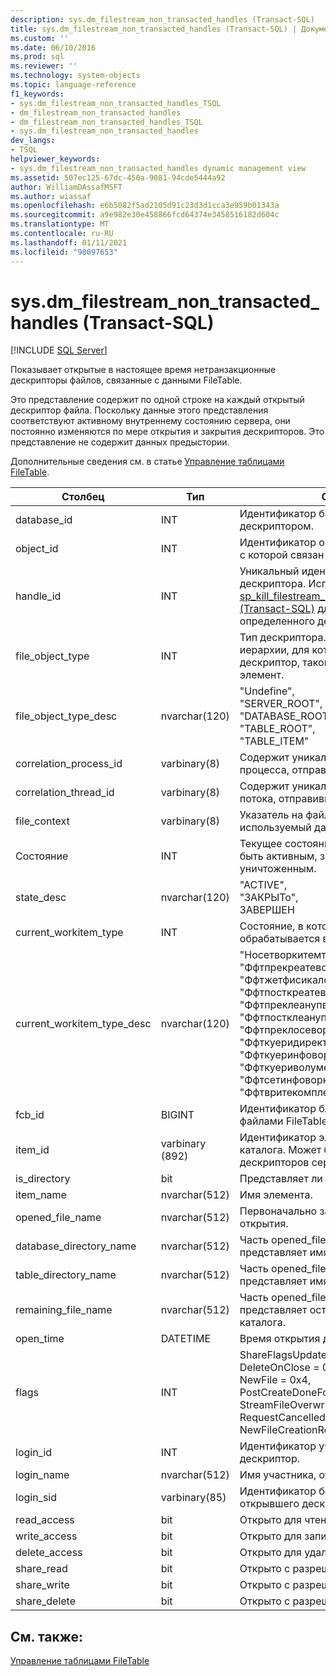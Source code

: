 ```yaml
---
description: sys.dm_filestream_non_transacted_handles (Transact-SQL)
title: sys.dm_filestream_non_transacted_handles (Transact-SQL) | Документация Майкрософт
ms.custom: ''
ms.date: 06/10/2016
ms.prod: sql
ms.reviewer: ''
ms.technology: system-objects
ms.topic: language-reference
f1_keywords:
- sys.dm_filestream_non_transacted_handles_TSQL
- dm_filestream_non_transacted_handles
- dm_filestream_non_transacted_handles_TSQL
- sys.dm_filestream_non_transacted_handles
dev_langs:
- TSQL
helpviewer_keywords:
- sys.dm_filestream_non_transacted_handles dynamic management view
ms.assetid: 507ec125-67dc-450a-9081-94cde5444a92
author: WilliamDAssafMSFT
ms.author: wiassaf
ms.openlocfilehash: e6b5082f5ad2105d91c23d3d1cca3e959b01343a
ms.sourcegitcommit: a9e982e30e458866fcd64374e3458516182d604c
ms.translationtype: MT
ms.contentlocale: ru-RU
ms.lasthandoff: 01/11/2021
ms.locfileid: "98097653"
---
```

# <a name="sysdm_filestream_non_transacted_handles-transact-sql"></a>sys.dm_filestream_non_transacted_handles (Transact-SQL)
[!INCLUDE [SQL Server](../../includes/applies-to-version/sqlserver.md)]

  Показывает открытые в настоящее время нетранзакционные дескрипторы файлов, связанные с данными FileTable.  
  
 Это представление содержит по одной строке на каждый открытый дескриптор файла. Поскольку данные этого представления соответствуют активному внутреннему состоянию сервера, они постоянно изменяются по мере открытия и закрытия дескрипторов. Это представление не содержит данных предыстории.  
  
 Дополнительные сведения см. в статье [Управление таблицами FileTable](../../relational-databases/blob/manage-filetables.md).  
  
|**Столбец**|**Тип**|**Описание**|  
|----------------|--------------|---------------------|  
|database_id|INT|Идентификатор базы данных, связанной с дескриптором.|  
|object_id|INT|Идентификатор объекта таблицы FileTable, с которой связан дескриптор.|  
|handle_id|INT|Уникальный идентификатор контекста дескриптора. Используется [sp_kill_filestream_non_transacted_handlesом &#40;Transact-SQL&#41;](../../relational-databases/system-stored-procedures/filestream-and-filetable-sp-kill-filestream-non-transacted-handles.md) для уничтожения определенного дескриптора.|  
|file_object_type|INT|Тип дескриптора. Он указывает уровень иерархии, для которого был открыт дескриптор, такой как база данных или элемент.|  
|file_object_type_desc|nvarchar(120)|"Undefine",<br />"SERVER_ROOT",<br />"DATABASE_ROOT",<br />"TABLE_ROOT",<br />"TABLE_ITEM"|  
|correlation_process_id|varbinary(8)|Содержит уникальный идентификатор для процесса, отправившего запрос.|  
|correlation_thread_id|varbinary(8)|Содержит уникальный идентификатор для потока, отправившего запрос.|  
|file_context|varbinary(8)|Указатель на файловый объект, используемый данным дескриптором.|  
|Состояние|INT|Текущее состояние дескриптора. Может быть активным, закрытым или уничтоженным.|  
|state_desc|nvarchar(120)|"ACTIVE",<br />"ЗАКРЫТо",<br />ЗАВЕРШЕН|  
|current_workitem_type|INT|Состояние, в котором этот дескриптор обрабатывается в данный момент.|  
|current_workitem_type_desc|nvarchar(120)|"Носетворкитемтипе",<br />"Ффтпрекреатеворкитем",<br />"Ффтжетфисикалфиленамеворкитем",<br />"Ффтпосткреатеворкитем",<br />"Ффтпреклеанупворкитем",<br />"Ффтпостклеанупворкитем",<br />"Ффтпреклосеворкитем",<br />"Ффткуеридиректориворкитем",<br />"Ффткуеринфоворкитем",<br />"Ффткуериволумеинфоворкитем",<br />"Ффтсетинфоворкитем",<br />"Ффтвритекомплетионворкитем"|  
|fcb_id|BIGINT|Идентификатор блока управления файлами FileTable.|  
|item_id|varbinary (892)|Идентификатор элемента для файла или каталога. Может быть NULL для корневых дескрипторов сервера.|  
|is_directory|bit|Представляет ли собой каталог.|  
|item_name|nvarchar(512)|Имя элемента.|  
|opened_file_name|nvarchar(512)|Первоначально запрошенный путь для открытия.|  
|database_directory_name|nvarchar(512)|Часть opened_file_name, которая представляет имя каталога базы данных.|  
|table_directory_name|nvarchar(512)|Часть opened_file_name, которая представляет имя каталога таблицы.|  
|remaining_file_name|nvarchar(512)|Часть opened_file_name, которая представляет остальную часть имени каталога.|  
|open_time|DATETIME|Время открытия дескриптора.|  
|flags|INT|ShareFlagsUpdatedToFcb = 0x1,<br />DeleteOnClose = 0x2,<br />NewFile = 0x4,<br />PostCreateDoneForNewFile = 0x8,<br />StreamFileOverwritten = 0x10,<br />RequestCancelled = 0x20,<br />NewFileCreationRolledBack = 0x40|  
|login_id|INT|Идентификатор участника, открывшего дескриптор.|  
|login_name|nvarchar(512)|Имя участника, открывшего дескриптор.|  
|login_sid|varbinary(85)|Идентификатор безопасности участника, открывшего дескриптор.|  
|read_access|bit|Открыто для чтения.|  
|write_access|bit|Открыто для записи.|  
|delete_access|bit|Открыто для удаления.|  
|share_read|bit|Открыто с разрешением share_read.|  
|share_write|bit|Открыто с разрешением share_write.|  
|share_delete|bit|Открыто с разрешением share_delete.|  
  
## <a name="see-also"></a>См. также:  
 [Управление таблицами FileTable](../../relational-databases/blob/manage-filetables.md)  
  
  
